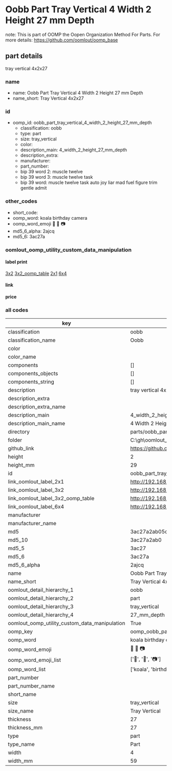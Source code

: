 # Oobb Part Tray Vertical 4 Width 2 Height 27 mm Depth  

note: This is part of OOMP the Oopen Organization Method For Parts. For more details: https://github.com/oomlout/oomp_base

##  part details
  



tray vertical 4x2x27



### name
* name: Oobb Part Tray Vertical 4 Width 2 Height 27 mm Depth
* name_short: Tray Vertical 4x2x27 
### id
* oomp_id: oobb_part_tray_vertical_4_width_2_height_27_mm_depth
  * classification: oobb
  * type: part
  * size: tray_vertical
  * color: 
  * description_main: 4_width_2_height_27_mm_depth
  * description_extra: 
  * manufacturer: 
  * part_number: 
  * bip 39 word 2: muscle twelve
  * bip 39 word 3: muscle twelve task
  * bip 39 word: muscle twelve task auto joy liar mad fuel figure trim gentle admit

### other_codes
* short_code: 
* oomp_word: koala birthday camera
* oomp_word_emoji :koala: :birthday: :camera:
* md5_6_alpha: 2ajcq
* md5_6: 3ac27a






### oomlout_oomp_utility_custom_data_manipulation
#### label print
[3x2](http://192.168.1.245:1112/?label=oomp%202ajcq)
[3x2_oomp_table](http://192.168.1.108:1112/?label=oomp%202ajcq)
[2x1](http://192.168.1.242:1112/?label=oomp%202ajcq)
[6x4](http://192.168.1.55:1112/?label=oomp%202ajcq)    

#### link

                              

#### price







### all codes 
| key | value |  
| --- | --- |  
| classification | oobb |  
| classification_name | Oobb |  
| color |  |  
| color_name |  |  
| components | [] |  
| components_objects | [] |  
| components_string | [] |  
| description | tray vertical 4x2x27 |  
| description_extra |  |  
| description_extra_name |  |  
| description_main | 4_width_2_height_27_mm_depth |  
| description_main_name | 4 Width 2 Height 27 mm Depth |  
| directory | parts/oobb_part_tray_vertical_4_width_2_height_27_mm_depth |  
| folder | C:\gh\oomlout_oobb_version_4_generated_parts\parts\oobb_part_tray_vertical_4_width_2_height_27_mm_depth |  
| github_link | https://github.com/oomlout/oomlout_oomp_part_src/tree/main/parts/oobb_part_tray_vertical_4_width_2_height_27_mm_depth |  
| height | 2 |  
| height_mm | 29 |  
| id | oobb_part_tray_vertical_4_width_2_height_27_mm_depth |  
| link_oomlout_label_2x1 | http://192.168.1.242:1112/?label=oomp%202ajcq |  
| link_oomlout_label_3x2 | http://192.168.1.245:1112/?label=oomp%202ajcq |  
| link_oomlout_label_3x2_oomp_table | http://192.168.1.108:1112/?label=oomp%202ajcq |  
| link_oomlout_label_6x4 | http://192.168.1.55:1112/?label=oomp%202ajcq |  
| manufacturer |  |  
| manufacturer_name |  |  
| md5 | 3ac27a2ab05df0b6033c40f9bc3ac48c |  
| md5_10 | 3ac27a2ab0 |  
| md5_5 | 3ac27 |  
| md5_6 | 3ac27a |  
| md5_6_alpha | 2ajcq |  
| name | Oobb Part Tray Vertical 4 Width 2 Height 27 mm Depth |  
| name_short | Tray Vertical 4x2x27  |  
| oomlout_detail_hierarchy_1 | oobb |  
| oomlout_detail_hierarchy_2 | part |  
| oomlout_detail_hierarchy_3 | tray_vertical |  
| oomlout_detail_hierarchy_4 | 27_mm_depth |  
| oomlout_oomp_utility_custom_data_manipulation | True |  
| oomp_key | oomp_oobb_part_tray_vertical_4_width_2_height_27_mm_depth |  
| oomp_word | koala birthday camera |  
| oomp_word_emoji | :koala: :birthday: :camera: |  
| oomp_word_emoji_list | [':koala:', ':birthday:', ':camera:'] |  
| oomp_word_list | ['koala', 'birthday', 'camera'] |  
| part_number |  |  
| part_number_name |  |  
| short_name |  |  
| size | tray_vertical |  
| size_name | Tray Vertical |  
| thickness | 27 |  
| thickness_mm | 27 |  
| type | part |  
| type_name | Part |  
| width | 4 |  
| width_mm | 59 |  
